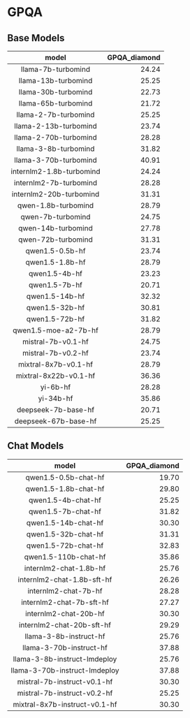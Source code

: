 # GPQA

## Base Models

|          model           |   GPQA_diamond |
|:------------------------:|---------------:|
|    llama-7b-turbomind    |          24.24 |
|   llama-13b-turbomind    |          25.25 |
|   llama-30b-turbomind    |          22.73 |
|   llama-65b-turbomind    |          21.72 |
|   llama-2-7b-turbomind   |          25.25 |
|  llama-2-13b-turbomind   |          23.74 |
|  llama-2-70b-turbomind   |          28.28 |
|   llama-3-8b-turbomind   |          31.82 |
|  llama-3-70b-turbomind   |          40.91 |
| internlm2-1.8b-turbomind |          24.24 |
|  internlm2-7b-turbomind  |          28.28 |
| internlm2-20b-turbomind  |          31.31 |
|   qwen-1.8b-turbomind    |          28.79 |
|    qwen-7b-turbomind     |          24.75 |
|    qwen-14b-turbomind    |          27.78 |
|    qwen-72b-turbomind    |          31.31 |
|     qwen1.5-0.5b-hf      |          23.74 |
|     qwen1.5-1.8b-hf      |          28.79 |
|      qwen1.5-4b-hf       |          23.23 |
|      qwen1.5-7b-hf       |          20.71 |
|      qwen1.5-14b-hf      |          32.32 |
|      qwen1.5-32b-hf      |          30.81 |
|      qwen1.5-72b-hf      |          31.82 |
|   qwen1.5-moe-a2-7b-hf   |          28.79 |
|    mistral-7b-v0.1-hf    |          24.75 |
|    mistral-7b-v0.2-hf    |          23.74 |
|   mixtral-8x7b-v0.1-hf   |          28.79 |
|  mixtral-8x22b-v0.1-hf   |          36.36 |
|         yi-6b-hf         |          28.28 |
|        yi-34b-hf         |          35.86 |
|   deepseek-7b-base-hf    |          20.71 |
|   deepseek-67b-base-hf   |          25.25 |

## Chat Models

|             model             |   GPQA_diamond |
|:-----------------------------:|---------------:|
|     qwen1.5-0.5b-chat-hf      |          19.70 |
|     qwen1.5-1.8b-chat-hf      |          29.80 |
|      qwen1.5-4b-chat-hf       |          25.25 |
|      qwen1.5-7b-chat-hf       |          31.82 |
|      qwen1.5-14b-chat-hf      |          30.30 |
|      qwen1.5-32b-chat-hf      |          31.31 |
|      qwen1.5-72b-chat-hf      |          32.83 |
|     qwen1.5-110b-chat-hf      |          35.86 |
|    internlm2-chat-1.8b-hf     |          25.76 |
|  internlm2-chat-1.8b-sft-hf   |          26.26 |
|     internlm2-chat-7b-hf      |          28.28 |
|   internlm2-chat-7b-sft-hf    |          27.27 |
|     internlm2-chat-20b-hf     |          30.30 |
|   internlm2-chat-20b-sft-hf   |          29.29 |
|    llama-3-8b-instruct-hf     |          25.76 |
|    llama-3-70b-instruct-hf    |          37.88 |
| llama-3-8b-instruct-lmdeploy  |          25.76 |
| llama-3-70b-instruct-lmdeploy |          37.88 |
|  mistral-7b-instruct-v0.1-hf  |          30.30 |
|  mistral-7b-instruct-v0.2-hf  |          25.25 |
| mixtral-8x7b-instruct-v0.1-hf |          30.30 |
